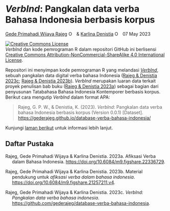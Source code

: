 *VerbInd*: Pangkalan data verba Bahasa Indonesia berbasis korpus
================
[Gede Primahadi Wijaya
Rajeg](https://udayananetworking.unud.ac.id/lecturer/880-gede-primahadi-wijaya-rajeg)
<a itemprop="sameAs" content="https://orcid.org/0000-0002-2047-8621" href="https://orcid.org/0000-0002-2047-8621" target="orcid.widget" rel="noopener noreferrer" style="vertical-align:top;"><img src="https://orcid.org/sites/default/files/images/orcid_16x16.png" style="width:1em;margin-right:.5em;" alt="ORCID iD icon"></a>
& [Karlina
Denistia](https://www.researchgate.net/profile/Karlina-Denistia)
<a itemprop="sameAs" content="http://orcid.org/0000-0002-1060-3548" href="http://orcid.org/0000-0002-1060-3548" target="orcid.widget" rel="noopener noreferrer" style="vertical-align:top;"><img src="https://orcid.org/sites/default/files/images/orcid_16x16.png" style="width:1em;margin-right:.5em;" alt="ORCID iD icon"></a>
07 May 2023

<!-- README.md is generated from README.Rmd. Please edit that file -->
<!-- badges: start -->

<a rel="license" href="http://creativecommons.org/licenses/by-nc-sa/4.0/"><img alt="Creative Commons License" style="border-width:0" src="https://i.creativecommons.org/l/by-nc-sa/4.0/88x31.png" /></a>
<br />*VerbInd* dan kode pemrograman R dalam repositori GitHub ini
berlisensi
<a rel="license" href="http://creativecommons.org/licenses/by-nc-sa/4.0/">Creative
Commons Attribution-NonCommercial-ShareAlike 4.0 International
License</a>.

<!-- badges: end -->

Repositori ini menyimpan kode pemrograman R yang melandasi
*[VerbInd](https://gederajeg.github.io/database-verba-bahasa-indonesia/)*,
sebuah pangkalan data digital verba bahasa Indonesia ([Rajeg & Denistia
2023c](#ref-Rajeg_Bank_data_verba_2023); [Rajeg & Denistia
2023b](#ref-Rajeg2023)). *VerbInd* merupakan luaran data terkait proyek
penulisan bab buku ([Rajeg & Denistia 2023a](#ref-Rajeg2023a)) sebagai
bagian dari penyusunan Tatabahasa Bahasa Indonesia Kontemporer berbasis
korpus. Berikut cara mengutip *VerbInd* dalam format APA:

> Rajeg, G. P. W., & Denistia, K. (2023). *VerbInd*: Pangkalan data
> verba bahasa Indonesia berbasis korpus (Version 0.0.1) \[Dataset\].
> <https://gederajeg.github.io/database-verba-bahasa-indonesia/>

Kunjungi [laman
berikut](https://github.com/gederajeg/afiksasi-verba-bahasa-indonesia)
untuk informasi lebih lanjut.

## Daftar Pustaka

<div id="refs" class="references csl-bib-body hanging-indent">

<div id="ref-Rajeg2023a" class="csl-entry">

Rajeg, Gede Primahadi Wijaya & Karlina Denistia. 2023a. <span
class="nocase">Afiksasi Verba dalam Bahasa Indonesia</span>.
<https://doi.org/10.6084/m9.figshare.22336729>.

</div>

<div id="ref-Rajeg2023" class="csl-entry">

Rajeg, Gede Primahadi Wijaya & Karlina Denistia. 2023b. Material
pendukung untuk *afiksasi verba dalam bahasa indonesia*.
<https://doi.org/10.6084/m9.figshare.21257211.v4>.

</div>

<div id="ref-Rajeg_Bank_data_verba_2023" class="csl-entry">

Rajeg, Gede Primahadi Wijaya & Karlina Denistia. 2023c. **VerbInd*:
Pangkalan data verba bahasa indonesia*.
<https://github.com/gederajeg/database-verba-bahasa-indonesia>.

</div>

</div>
